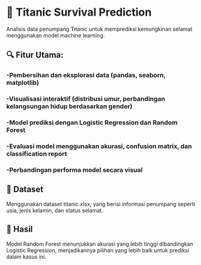 # 🚢 Titanic Survival Prediction
Analisis data penumpang Titanic untuk memprediksi kemungkinan selamat menggunakan model machine learning.

## 🔍 Fitur Utama:
### -Pembersihan dan eksplorasi data (pandas, seaborn, matplotlib)

### -Visualisasi interaktif (distribusi umur, perbandingan kelangsungan hidup berdasarkan gender)

### -Model prediksi dengan Logistic Regression dan Random Forest

### -Evaluasi model menggunakan akurasi, confusion matrix, dan classification report

### -Perbandingan performa model secara visual

## 📁 Dataset
Menggunakan dataset titanic.xlsx, yang berisi informasi penumpang seperti usia, jenis kelamin, dan status selamat.

## 🧪 Hasil
Model Random Forest menunjukkan akurasi yang lebih tinggi dibandingkan Logistic Regression, menjadikannya pilihan yang lebih baik untuk prediksi dalam kasus ini.
